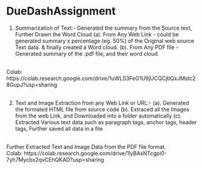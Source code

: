 # DueDashAssignment


1. Summarization of Text:- Generated the summary from the Source text, Further Drawn the Word Cloud 
(a). From Any Web Link - could be generated summary x percentage (eg. 50%) of the Original web source Text data. & finally created a Word cloud.
(b). From Any PDF file - Generated summary of the .pdf file, and their word cloud
<br/>
Colab: https://colab.research.google.com/drive/1uWLS3FeO1U9jUCQCjtlQxJMstc28GupJ?usp=sharing
<br/>
<br/>

2. Text and Image Extraction from any Web Link or URL:- 
(a). Generated the formated HTML file from source code
(b). Extraced all the Images from the web Link, and Downloaded into a folder automatically
(c). Extracted Various text data such as paragraph tags, anchor tags, header tags, Further saved all data in a file
<br/>
Further Extracted Text and Image Data from the PDF file format.
<br/>
Colab: https://colab.research.google.com/drive/1lyBAsNTcgpi0-7yh7Mycbx2qvCEhQKAD?usp=sharing
